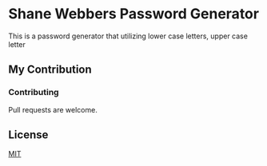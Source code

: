 
# Shane Webbers Password Generator

This is a password generator that utilizing lower case letters, upper case letter 



## My Contribution


### Contributing
Pull requests are welcome.

## License
[MIT](https://choosealicense.com/licenses/mit/)